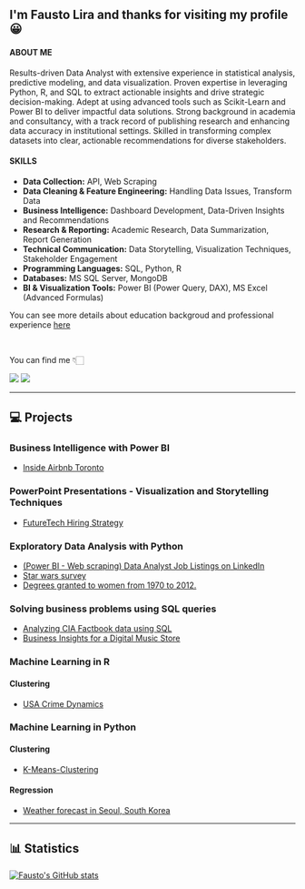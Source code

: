 ## I'm Fausto Lira and thanks for visiting my profile 😀 

#### ABOUT ME

Results-driven Data Analyst with extensive experience in statistical analysis, predictive modeling, and data visualization. Proven expertise in leveraging Python, R, and SQL to extract actionable insights and drive strategic decision-making. Adept at using advanced tools such as Scikit-Learn and Power BI to deliver impactful data solutions. Strong background in academia and consultancy, with a track record of publishing research and enhancing data accuracy in institutional settings. Skilled in transforming complex datasets into clear, actionable recommendations for diverse stakeholders.

#### SKILLS

- **Data Collection:** API, Web Scraping
- **Data Cleaning & Feature Engineering:** Handling Data Issues, Transform Data
- **Business Intelligence:** Dashboard Development, Data-Driven Insights and Recommendations
- **Research & Reporting:** Academic Research, Data Summarization, Report Generation
- **Technical Communication:** Data Storytelling, Visualization Techniques, Stakeholder Engagement
- **Programming Languages:** SQL, Python, R
- **Databases:** MS SQL Server, MongoDB
- **BI & Visualization Tools:** Power BI (Power Query, DAX), MS Excel (Advanced Formulas)

You can see more details about education backgroud and professional experience [here](https://www.linkedin.com/in/faustolira) 

<br />

You can find me  👇🏻 

<a href = "mailto:faustoalira@gmail.com"><img loading="lazy" src="https://img.shields.io/badge/Gmail-D14836?style=for-the-badge&logo=gmail&logoColor=white" target="_blank"></a>
<a href="https://www.linkedin.com/in/faustolira" target="_blank"><img loading="lazy" src="https://img.shields.io/badge/-LinkedIn-%230077B5?style=for-the-badge&logo=linkedin&logoColor=white" target="_blank"></a>

---

## :computer: Projects

### Business Intelligence with Power BI

- [Inside Airbnb Toronto](https://github.com/FaustoLira/Inside-Airbnb-Toronto)

### PowerPoint Presentations - Visualization and Storytelling Techniques

- [FutureTech Hiring Strategy](https://github.com/FaustoLira/FutureTech---Hiring-Strategy)

### Exploratory Data Analysis with Python 

- [(Power BI - Web scraping) Data Analyst Job Listings on LinkedIn](https://github.com/FaustoLira/web_scraping_linkedin_jobs_usa)
- [Star wars survey](https://github.com/FaustoLira/star_wars_survey)
- [Degrees granted to women from 1970 to 2012.](https://github.com/FaustoLira/percent_bachelors_degrees_women_usa)

### Solving business problems using SQL queries

- [Analyzing CIA Factbook data using SQL](https://github.com/FaustoLira/analyzing_cia_factbook_data_using_sql)
- [Business Insights for a Digital Music Store](https://github.com/FaustoLira/Business-Insights-for-a-Digital-Music-Store)

### Machine Learning in R

#### Clustering

- [USA Crime Dynamics](https://github.com/FaustoLira/US-Arrests)

### Machine Learning in Python

#### Clustering

- [K-Means-Clustering](https://github.com/FaustoLira/K-Means-Clustering)

#### Regression

- [Weather forecast in Seoul, South Korea](https://github.com/FaustoLira/Weather-forecast-in-Seoul-South-Korea)

---

##  :bar_chart: Statistics

[![Fausto's GitHub stats](https://github-readme-stats.vercel.app/api?username=FaustoLira)](https://github.com/anuraghazra/github-readme-stats)
